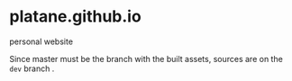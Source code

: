 # platane.github.io

personal website

Since master must be the branch with the built assets, sources are on the `dev` branch .
